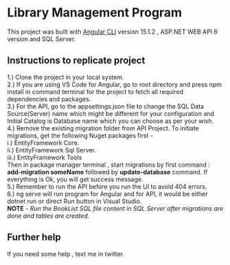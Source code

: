 # Library Management Program

This project was built with [Angular CLI](https://github.com/angular/angular-cli) version 15.1.2 , ASP.NET WEB API 6 version and SQL Server.

## Instructions to replicate project

1.) Clone the project in your local system. 
<br />
2.) If you are using VS Code for Angular, go to root directory and press npm install in command terminal for the project to fetch all required dependencies and packages.
<br />
3.) For the API, go to the appsettings.json file to change the SQL Data Source(Server) name which might be different for your configuration and Initial Catalog is Database name which you can choose as per your wish. 
<br />
4.) Remove the existing migration folder from API Project. To initiate migrations, get the following Nuget packages first - <br />
    i.) EntityFramework Core.<br />
    ii.) EntityFramework Sql Server.<br />
    iii.) EntityFramework Tools
<br />
  Then in package manager terminal , start migrations by first command : **add-migration someName** followed by **update-database** command. If everything is Ok, you will get success message.
    <br />
5.) Remember to run the API before you run the UI to avoid 404 errors.
<br />
6.) ng serve will run program for Angular and for API, it would be either dotnet run or direct Run button in Visual Studio.
<br />
**NOTE** - _Run the BookList SQL file content in SQL Server after migrations are done and tables are created._

## Further help

If you need some help , text me in twitter.
